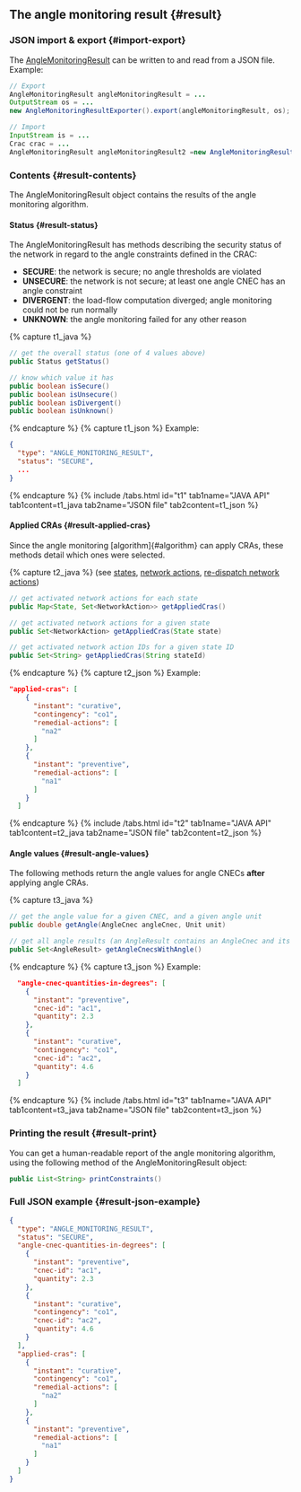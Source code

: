 ## The angle monitoring result {#result}

### JSON import & export {#import-export}
The [AngleMonitoringResult](https://github.com/farao-community/farao-core/blob/master/monitoring/angle-monitoring/src/main/java/com/farao_community/farao/monitoring/angle_monitoring/AngleMonitoringResult.java) 
can be written to and read from a JSON file.  
Example: 
~~~java
// Export
AngleMonitoringResult angleMonitoringResult = ...
OutputStream os = ...
new AngleMonitoringResultExporter().export(angleMonitoringResult, os);

// Import
InputStream is = ...
Crac crac = ...
AngleMonitoringResult angleMonitoringResult2 =new AngleMonitoringResultImporter().importAngleMonitoringResult(is, crac);
~~~
### Contents {#result-contents}
The AngleMonitoringResult object contains the results of the angle monitoring algorithm.

#### Status {#result-status}
The AngleMonitoringResult has methods describing the security status of the network in regard to the angle constraints 
defined in the CRAC:
- **SECURE**: the network is secure; no angle thresholds are violated
- **UNSECURE**: the network is not secure; at least one angle CNEC has an angle constraint
- **DIVERGENT**: the load-flow computation diverged; angle monitoring could not be run normally
- **UNKNOWN**: the angle monitoring failed for any other reason

{% capture t1_java %}
~~~java
// get the overall status (one of 4 values above)
public Status getStatus()

// know which value it has
public boolean isSecure()
public boolean isUnsecure()
public boolean isDivergent()
public boolean isUnknown()
~~~
{% endcapture %}
{% capture t1_json %}
Example:
~~~json
{
  "type": "ANGLE_MONITORING_RESULT",
  "status": "SECURE",
  ...
}
~~~
{% endcapture %}
{% include /tabs.html id="t1" tab1name="JAVA API" tab1content=t1_java tab2name="JSON file" tab2content=t1_json %}

#### Applied CRAs {#result-applied-cras}
Since the angle monitoring [algorithm]{#algorithm} can apply CRAs, these methods detail which ones were selected.

{% capture t2_java %}
(see [states](/docs/input-data/crac/json#instants-states), [network actions](/docs/input-data/crac/json#network-actions), [re-dispatch network actions](#redispatch))
~~~java
// get activated network actions for each state
public Map<State, Set<NetworkAction>> getAppliedCras()

// get activated network actions for a given state
public Set<NetworkAction> getAppliedCras(State state)

// get activated network action IDs for a given state ID
public Set<String> getAppliedCras(String stateId)
~~~
{% endcapture %}
{% capture t2_json %}
Example:
~~~json
"applied-cras": [
    {
      "instant": "curative",
      "contingency": "co1",
      "remedial-actions": [
        "na2"
      ]
    },
    {
      "instant": "preventive",
      "remedial-actions": [
        "na1"
      ]
    }
  ]
~~~
{% endcapture %}
{% include /tabs.html id="t2" tab1name="JAVA API" tab1content=t2_java tab2name="JSON file" tab2content=t2_json %}

#### Angle values {#result-angle-values}
The following methods return the angle values for angle CNECs **after** applying angle CRAs.

{% capture t3_java %}
~~~java
// get the angle value for a given CNEC, and a given angle unit
public double getAngle(AngleCnec angleCnec, Unit unit)

// get all angle results (an AngleResult contains an AngleCnec and its angle value)
public Set<AngleResult> getAngleCnecsWithAngle()
~~~
{% endcapture %}
{% capture t3_json %}
Example:
~~~json
  "angle-cnec-quantities-in-degrees": [
    {
      "instant": "preventive",
      "cnec-id": "ac1",
      "quantity": 2.3
    },
    {
      "instant": "curative",
      "contingency": "co1",
      "cnec-id": "ac2",
      "quantity": 4.6
    }
  ]
~~~
{% endcapture %}
{% include /tabs.html id="t3" tab1name="JAVA API" tab1content=t3_java tab2name="JSON file" tab2content=t3_json %}

### Printing the result {#result-print}
You can get a human-readable report of the angle monitoring algorithm, using the following method of the 
AngleMonitoringResult object:
~~~java
public List<String> printConstraints()
~~~

### Full JSON example {#result-json-example}
~~~json
{
  "type": "ANGLE_MONITORING_RESULT",
  "status": "SECURE",
  "angle-cnec-quantities-in-degrees": [
    {
      "instant": "preventive",
      "cnec-id": "ac1",
      "quantity": 2.3
    },
    {
      "instant": "curative",
      "contingency": "co1",
      "cnec-id": "ac2",
      "quantity": 4.6
    }
  ],
  "applied-cras": [
    {
      "instant": "curative",
      "contingency": "co1",
      "remedial-actions": [
        "na2"
      ]
    },
    {
      "instant": "preventive",
      "remedial-actions": [
        "na1"
      ]
    }
  ]
}
~~~